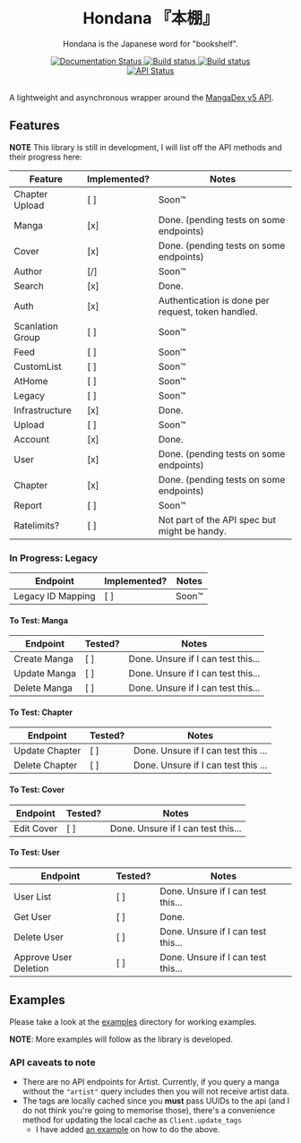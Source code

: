 <div align="center">
    <h1>Hondana 『本棚』</h1>
    <p>Hondana is the Japanese word for "bookshelf".</p>
    <a href='https://hondana.readthedocs.io/en/latest/?badge=latest'>
        <img src='https://readthedocs.org/projects/hondana/badge/?version=latest' alt='Documentation Status' />
    </a>
    <a href='https://github.com/AbstractUmbra/Hondana/actions/workflows/build.yaml'>
        <img src='https://github.com/AbstractUmbra/Hondana/workflows/Build/badge.svg' alt='Build status' />
    </a>
    <a href='https://github.com/AbstractUmbra/Hondana/actions/workflows/lint.yaml'>
        <img src='https://github.com/AbstractUmbra/Hondana/workflows/Lint/badge.svg' alt='Build status' />
    </a>
</div>
<div align="center">
    <a href='https://api.mangadex.org/'>
        <img src='https://img.shields.io/website?down_color=red&down_message=offline&label=API%20Status&logo=MangaDex%20API&up_color=lime&up_message=online&url=https%3A%2F%2Fapi.mangadex.org%2Fping' alt='API Status'/>
    </a>
</div>
<br>

A lightweight and asynchronous wrapper around the [MangaDex v5 API](https://api.mangadex.org/docs.html).

## Features
**NOTE** This library is still in development, I will list off the API methods and their progress here:

| Feature          | Implemented? | Notes                                              |
| ---------------- | ------------ | -------------------------------------------------- |
| Chapter Upload   | [ ]          | Soon:tm:                                           |
| Manga            | [x]          | Done. (pending tests on some endpoints)            |
| Cover            | [x]          | Done. (pending tests on some endpoints)            |
| Author           | [/]          | Soon:tm:                                           |
| Search           | [x]          | Done.                                              |
| Auth             | [x]          | Authentication is done per request, token handled. |
| Scanlation Group | [ ]          | Soon:tm:                                           |
| Feed             | [ ]          | Soon:tm:                                           |
| CustomList       | [ ]          | Soon:tm:                                           |
| AtHome           | [ ]          | Soon:tm:                                           |
| Legacy           | [ ]          | Soon:tm:                                           |
| Infrastructure   | [x]          | Done.                                              |
| Upload           | [ ]          | Soon:tm:                                           |
| Account          | [x]          | Done.                                              |
| User             | [x]          | Done. (pending tests on some endpoints)            |
| Chapter          | [x]          | Done. (pending tests on some endpoints)            |
| Report           | [ ]          | Soon:tm:                                           |
| Ratelimits?      | [ ]          | Not part of the API spec but might be handy.       |


### In Progress: Legacy
| Endpoint          | Implemented? | Notes    |
| ----------------- | ------------ | -------- |
| Legacy ID Mapping | [ ]          | Soon:tm: |

#### To Test: Manga
| Endpoint     | Tested? | Notes                              |
| ------------ | ------- | ---------------------------------- |
| Create Manga | [ ]     | Done. Unsure if I can test this... |
| Update Manga | [ ]     | Done. Unsure if I can test this... |
| Delete Manga | [ ]     | Done. Unsure if I can test this... |


#### To Test: Chapter
| Endpoint       | Tested? | Notes                               |
| -------------- | ------- | ----------------------------------- |
| Update Chapter | [ ]     | Done. Unsure if I can test this ... |
| Delete Chapter | [ ]     | Done. Unsure if I can test this ... |


#### To Test: Cover
| Endpoint   | Tested? | Notes                              |
| ---------- | ------- | ---------------------------------- |
| Edit Cover | [ ]     | Done. Unsure if I can test this... |


#### To Test: User

| Endpoint              | Tested? | Notes                              |
| --------------------- | ------- | ---------------------------------- |
| User List             | [ ]     | Done. Unsure if I can test this... |
| Get User              | [ ]     | Done.                              |
| Delete User           | [ ]     | Done. Unsure if I can test this... |
| Approve User Deletion | [ ]     | Done. Unsure if I can test this... |

## Examples
Please take a look at the [examples](../Hondana/examples/) directory for working examples.

**NOTE**: More examples will follow as the library is developed.

### API caveats to note

- There are no API endpoints for Artist. Currently, if you query a manga without the `"artist"` query includes then you will not receive artist data.
- The tags are locally cached since you **must** pass UUIDs to the api (and I do not think you're going to memorise those), there's a convenience method for updating the local cache as `Client.update_tags`
  - I have added [an example](../Hondana/../hondana/examples/updating_local_tags.py) on how to do the above.
